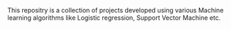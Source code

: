 This repositry is a collection of projects developed using various Machine learning algorithms like Logistic regression, Support Vector Machine etc.
